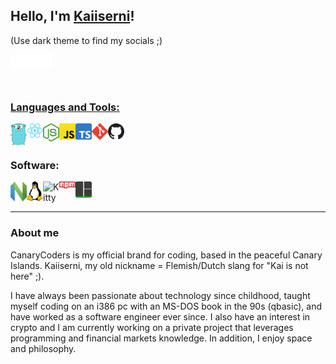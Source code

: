 ## Hello, I'm <a href="https://www.canarycoders.es" target="_blank">Kaiiserni</a>!

(Use dark theme to find my socials ;)

<a href="https://www.canarycoders.es" target="_blank"><img align="left" alt="canarycoders.es" width="22px" src="https://github.com/kaiiserni/kaiiserni/blob/main/images/www.svg" /></a>
<a href="https://www.linkedin.com/in/kdesutter/" target="_blank"><img align="left" alt="Kai De Sutter | LinkedIn" width="22px" src="https://github.com/kaiiserni/kaiiserni/blob/main/images/linkedin.svg" />
<a href="https://twitter.com/kaiiserni" target="_blank"><img align="left" alt="Kaiiserni | Twitter" width="22px" src="https://github.com/kaiiserni/kaiiserni/blob/main/images/twitter.svg" />

<br />
<br />
<br />

### Languages and Tools:

<a href="https://go.dev/" target="_blank"><img align="left" alt="GOLANG" width="26px" src="https://github.com/kaiiserni/kaiiserni/blob/main/images/golang.png" /></a>
<a href="https://reactjs.org/" target="_blank"><img align="left" alt="REACT" width="26px" src="https://github.com/kaiiserni/kaiiserni/blob/main/images/react.png" /></a>
<a href="https://nodejs.org/en/" target="_blank"> <img align="left" alt="NODEJS" width="26px" src="https://github.com/kaiiserni/kaiiserni/blob/main/images/nodejs.png"/> </a>
<a href="https://www.javascript.com/" target="_blank"> <img align="left" alt="C" width="26px" src="https://github.com/kaiiserni/kaiiserni/blob/main/images/js.png"/> </a>
<a href="https://www.typescriptlang.org/" target="_blank"> <img align="left" alt="C++" width="26px" src="https://github.com/kaiiserni/kaiiserni/blob/main/images/ts.png"/> </a>
<a href="https://git-scm.com/" target="_blank"> <img align="left" alt="git" width="26px" src="https://github.com/kaiiserni/kaiiserni/blob/main/images/git.svg"/> </a>
<img align="left" alt="GitHub" width="26px" src="https://github.com/kaiiserni/kaiiserni/blob/main/images/github.svg" />
<br />
<br />

### Software:

<img align="left" alt="Neovim" width="26px" src="https://github.com/kaiiserni/kaiiserni/blob/main/images/nvim.png" />
<a href="https://www.linux.org/" target="_blank"> <img align="left" alt="Linux" width="26px" src="https://github.com/kaiiserni/kaiiserni/blob/main/images/tux.png"/> </a> 
<a href="https://sw.kovidgoyal.net/kitty/" target="_blank"> <img align="left" alt="Kitty" width="26px" src="https://camo.githubusercontent.com/24c2cc0a0a834a9a25971266ef3b772174d85b13670fea2349e34f8a7d2dcbe6/68747470733a2f2f692e696d6775722e636f6d2f7035304f4c5a672e706e67"/> </a> 
<a href="https://www.npmjs.com/" target="_blank"> <img align="left" alt="NPM" width="26px" src="https://github.com/kaiiserni/kaiiserni/blob/main/images/npm.png"/> </a>
<a href="https://github.com/tmux/tmux/wiki" target="_blank"> <img align="left" alt="TMUX" width="26px" src="https://github.com/kaiiserni/kaiiserni/blob/main/images/tmux.png"/> </a>

<br />
<br />

---

### About me

CanaryCoders is my official brand for coding, based in the peaceful Canary Islands. 
Kaiiserni, my old nickname = Flemish/Dutch slang for "Kai is not here" ;).

I have always been passionate about technology since childhood, taught myself coding on an i386 pc with an MS-DOS book in the 90s (qbasic), and have worked as a software engineer ever since.
I also have an interest in crypto and I am currently working on a private project that leverages programming and financial markets knowledge.
In addition, I enjoy space and philosophy.

<!---
---
  
[![Kaiiserni's github stats](https://github-readme-stats.vercel.app/api?username=kaiiserni&include_all_commits=true&count_private=true&show_icons=true&line_height=20&title_color=FFFFFF&icon_color=FFFFFF&text_color=FFFFFF&bg_color=0D1117)](https://github.com/anuraghazra/github-readme-stats)

-->

